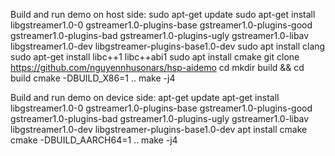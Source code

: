 Build and run demo on host side:
  sudo apt-get update
  sudo apt-get install libgstreamer1.0-0 gstreamer1.0-plugins-base gstreamer1.0-plugins-good gstreamer1.0-plugins-bad gstreamer1.0-plugins-ugly gstreamer1.0-libav libgstreamer1.0-dev libgstreamer-plugins-base1.0-dev
  sudo apt install clang
  sudo apt-get install libc++1 libc++abi1
  sudo apt install cmake
  git clone https://github.com/nguyennhusonars/hsp-aidemo
  cd <path-to-project>
  mkdir build && cd build
  cmake -DBUILD_X86=1 ..
  make -j4

Build and run demo on device side:
  apt-get update
  apt-get install libgstreamer1.0-0 gstreamer1.0-plugins-base gstreamer1.0-plugins-good gstreamer1.0-plugins-bad gstreamer1.0-plugins-ugly gstreamer1.0-libav libgstreamer1.0-dev libgstreamer-plugins-base1.0-dev
  apt install cmake
  cmake -DBUILD_AARCH64=1 ..
  make -j4
